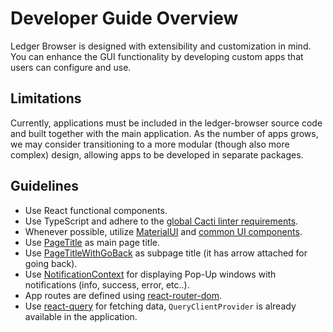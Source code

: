 # Developer Guide Overview

Ledger Browser is designed with extensibility and customization in mind. You can enhance the GUI functionality by developing custom apps that users can configure and use.

## Limitations

Currently, applications must be included in the ledger-browser source code and built together with the main application. As the number of apps grows, we may consider transitioning to a more modular (though also more complex) design, allowing apps to be developed in separate packages.

## Guidelines

- Use React functional components.
- Use TypeScript and adhere to the [global Cacti linter requirements](https://github.com/hyperledger-cacti/cacti/blob/main/.eslintrc.js).
- Whenever possible, utilize [MaterialUI](https://mui.com/) and [common UI components](https://github.com/hyperledger-cacti/cacti/tree/main/packages/cacti-ledger-browser/src/main/typescript/components/ui).
- Use [PageTitle](https://github.com/hyperledger-cacti/cacti/tree/main/packages/cacti-ledger-browser/src/main/typescript/components/ui/PageTitle.tsx) as main page title.
- Use [PageTitleWithGoBack](https://github.com/hyperledger-cacti/cacti/tree/main/packages/cacti-ledger-browser/src/main/typescript/components/ui/PageTitleWithGoBack.tsx) as subpage title (it has arrow attached for going back).
- Use [NotificationContext](https://github.com/hyperledger-cacti/cacti/blob/main/packages/cacti-ledger-browser/src/main/typescript/common/context/NotificationContext.tsx) for displaying Pop-Up windows with notifications (info, success, error, etc..).
- App routes are defined using [react-router-dom](https://reactrouter.com/en/main).
- Use [react-query](https://tanstack.com/query/v3) for fetching data, `QueryClientProvider` is already available in the application.
